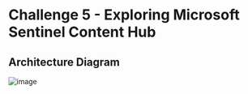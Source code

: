 
# Challenge 5 - Exploring Microsoft Sentinel Content Hub


## Architecture Diagram

![image](https://github.com/Tcarters/Cloud-Security-Journey/assets/71230412/3fb52815-56f2-4253-8a60-6e9b42d81958)


